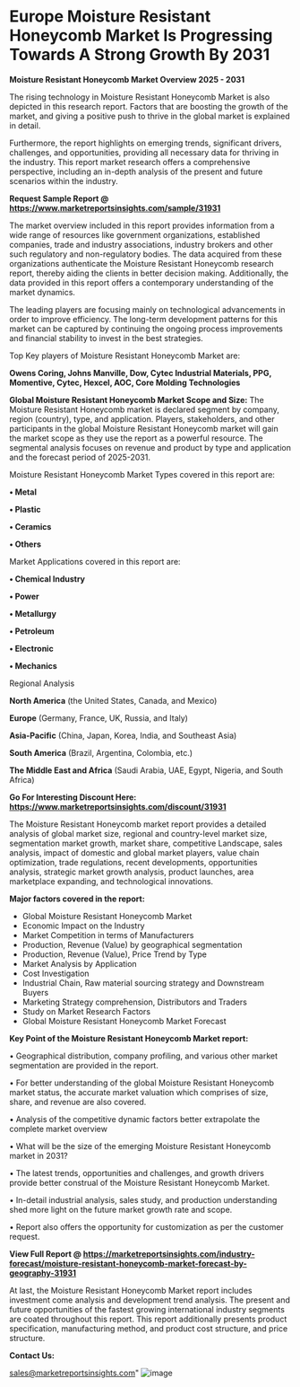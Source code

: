  # Europe Moisture Resistant Honeycomb Market Is Progressing Towards A Strong Growth By 2031

<Strong> Moisture Resistant Honeycomb Market Overview 2025 - 2031</strong>

The rising technology in Moisture Resistant Honeycomb Market is also depicted in this research report. Factors that are boosting the growth of the market, and giving a positive push to thrive in the global market is explained in detail.

Furthermore, the report highlights on emerging trends, significant drivers, challenges, and opportunities, providing all necessary data for thriving in the industry. This report market research offers a comprehensive perspective, including an in-depth analysis of the present and future scenarios within the industry.

<strong>Request Sample Report @ <a href=https://www.marketreportsinsights.com/sample/31931>https://www.marketreportsinsights.com/sample/31931</a></strong>

The market overview included in this report provides information from a wide range of resources like government organizations, established companies, trade and industry associations, industry brokers and other such regulatory and non-regulatory bodies. The data acquired from these organizations authenticate the Moisture Resistant Honeycomb research report, thereby aiding the clients in better decision making. Additionally, the data provided in this report offers a contemporary understanding of the market dynamics.

The leading players are focusing mainly on technological advancements in order to improve efficiency. The long-term development patterns for this market can be captured by continuing the ongoing process improvements and financial stability to invest in the best strategies.

Top Key players of Moisture Resistant Honeycomb Market are:

<strong>Owens Coring, Johns Manville, Dow, Cytec Industrial Materials, PPG, Momentive, Cytec, Hexcel, AOC, Core Molding Technologies</strong>

<strong><b>Global Moisture Resistant Honeycomb Market Scope and Size:</b></strong>
The Moisture Resistant Honeycomb market is declared segment by company, region (country), type, and application. Players, stakeholders, and other participants in the global Moisture Resistant Honeycomb market will gain the market scope as they use the report as a powerful resource. The segmental analysis focuses on revenue and product by type and application and the forecast period of 2025-2031.

Moisture Resistant Honeycomb Market Types covered in this report are:

<strong>• Metal

• Plastic

• Ceramics

• Others</strong>

Market Applications covered in this report are:

<strong>• Chemical Industry

• Power

• Metallurgy

• Petroleum

• Electronic

• Mechanics</strong> 

Regional Analysis

<strong>North America</strong> (the United States, Canada, and Mexico)

<strong>Europe</strong> (Germany, France, UK, Russia, and Italy)

<strong>Asia-Pacific</strong> (China, Japan, Korea, India, and Southeast Asia)

<strong>South America</strong> (Brazil, Argentina, Colombia, etc.)

<strong>The Middle East and Africa</strong> (Saudi Arabia, UAE, Egypt, Nigeria, and South Africa)

<strong>Go For Interesting Discount Here: <a href=https://www.marketreportsinsights.com/discount/31931>https://www.marketreportsinsights.com/discount/31931</a></strong>

The Moisture Resistant Honeycomb market report provides a detailed analysis of global market size, regional and country-level market size, segmentation market growth, market share, competitive Landscape, sales analysis, impact of domestic and global market players, value chain optimization, trade regulations, recent developments, opportunities analysis, strategic market growth analysis, product launches, area marketplace expanding, and technological innovations.

<strong><b>Major factors covered in the report:</b></strong>
<ul>
  <li>Global Moisture Resistant Honeycomb Market </li>
  <li>Economic Impact on the Industry</li>
  <li>Market Competition in terms of Manufacturers</li>
  <li>Production, Revenue (Value) by geographical segmentation</li>
  <li>Production, Revenue (Value), Price Trend by Type</li>
  <li>Market Analysis by Application</li>
  <li>Cost Investigation</li>
  <li>Industrial Chain, Raw material sourcing strategy and Downstream Buyers</li>
  <li>Marketing Strategy comprehension, Distributors and Traders</li>
  <li>Study on Market Research Factors</li>
  <li>Global Moisture Resistant Honeycomb Market Forecast</li>
</ul>

<strong><b>Key Point of the Moisture Resistant Honeycomb Market report:</b></strong>

• Geographical distribution, company profiling, and various other market segmentation are provided in the report.

• For better understanding of the global Moisture Resistant Honeycomb market status, the accurate market valuation which comprises of size, share, and revenue are also covered.

• Analysis of the competitive dynamic factors better extrapolate the complete market overview

• What will be the size of the emerging Moisture Resistant Honeycomb market in 2031?

• The latest trends, opportunities and challenges, and growth drivers provide better construal of the Moisture Resistant Honeycomb Market.

• In-detail industrial analysis, sales study, and production understanding shed more light on the future market growth rate and scope.

• Report also offers the opportunity for customization as per the customer request.

<strong><b>View Full Report @ <a href=https://marketreportsinsights.com/industry-forecast/moisture-resistant-honeycomb-market-forecast-by-geography-31931>https://marketreportsinsights.com/industry-forecast/moisture-resistant-honeycomb-market-forecast-by-geography-31931</a></b></strong>


At last, the Moisture Resistant Honeycomb Market report includes investment come analysis and development trend analysis. The present and future opportunities of the fastest growing international industry segments are coated throughout this report. This report additionally presents product specification, manufacturing method, and product cost structure, and price structure.

<strong>Contact Us:</strong>

sales@marketreportsinsights.com"
![image](https://github.com/user-attachments/assets/9ba9d614-073b-4e76-b1e8-9318945eb303)
